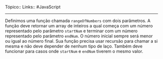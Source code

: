 Tópico::
Links:: #JavaScript 

---

Definimos uma função chamada `rangeOfNumbers` com dois parâmetros. A função deve retornar um array de inteiros a qual começa com um número representado pelo parâmetro `startNum` e terminar com um número representado pelo parâmetro `endNum`. O número inicial sempre será menor ou igual ao número final. Sua função precisa usar recursão para chamar a si mesma e não deve depender de nenhum tipo de laço. Também deve funcionar para casos onde `startNum` e `endNum` tiverem o mesmo valor.

```js

```